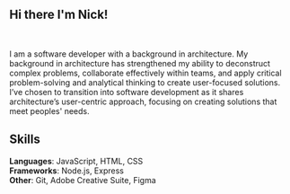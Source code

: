 ## Hi there I'm Nick! 
<br>


I am a software developer with a background in architecture. My background in architecture has strengthened my ability to deconstruct complex problems, collaborate effectively within teams, and apply critical problem-solving and analytical thinking to create user-focused solutions. I’ve chosen to transition into software development as it shares architecture’s user-centric approach, focusing on creating solutions that meet peoples' needs.
<br>

## Skills 

**Languages**: JavaScript, HTML, CSS  
**Frameworks**: Node.js, Express  
**Other**: Git, Adobe Creative Suite, Figma  
